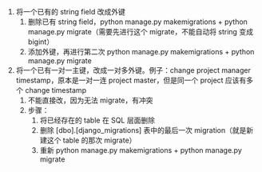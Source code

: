 1. 将一个已有的 string field 改成外键
   1. 删除已有 string field，python manage.py makemigrations + python manage.py migrate（需要先进行这个 migrate，不能自动将 string 变成 bigint）
   2. 添加外键，再进行第二次 python manage.py makemigrations + python manage.py migrate
2. 将一个已有一对一主键，改成一对多外键。例子：change project manager timestamp，原本是一对一连 project master，但是同一个 project 应该有多个 change timestamp
   1. 不能直接改，因为无法 migrate，有冲突
   2. 步骤：
      1. 将已经存在的 table 在 SQL 层面删除
      2. 删除 [dbo].[django_migrations] 表中的最后一次 migration（就是新建这个 table 的那次 migrate）
      3. 重新 python manage.py makemigrations + python manage.py migrate
